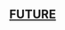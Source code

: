 <h2><a href="https://rawcdn.githack.com/Rustam8953/academy/bc916c51b14a2bd1d9dd7ac364dd5e50c765b2c1/index.html">FUTURE</a></h2>

